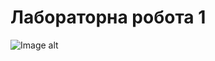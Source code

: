 # Лабораторна робота 1
![Image alt](https://github.com/Kristina200220/mope_labs/raw/main/{path}/1.png)
